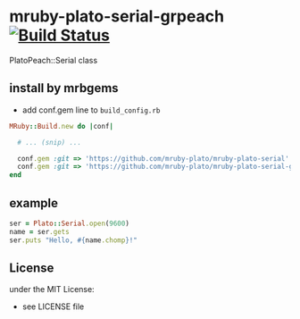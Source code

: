 # mruby-plato-serial-grpeach   [![Build Status](https://travis-ci.org/mruby-plato/mruby-plato-serial-grpeach.svg?branch=master)](https://travis-ci.org/mruby-plato/mruby-plato-serial-grpeach)
PlatoPeach::Serial class
## install by mrbgems
- add conf.gem line to `build_config.rb`

```ruby
MRuby::Build.new do |conf|

  # ... (snip) ...

  conf.gem :git => 'https://github.com/mruby-plato/mruby-plato-serial'
  conf.gem :git => 'https://github.com/mruby-plato/mruby-plato-serial-grpeach'
end
```

## example
```ruby
ser = Plato::Serial.open(9600)
name = ser.gets
ser.puts "Hello, #{name.chomp}!"
```

## License
under the MIT License:
- see LICENSE file
